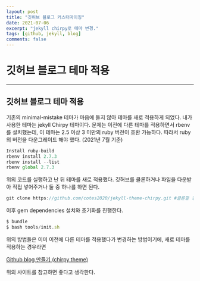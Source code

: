 ```yaml
---
layout: post
title: "깃허브 블로그 커스터마이징"
date: 2021-07-06
excerpt: "jekyll chirpy로 테마 변경."
tags: [github, jekyll, blog]
comments: false
---
```


# 깃허브 블로그 테마 적용

---

## 깃허브 블로그 테마 적용

기존의 minimal-mistake 테마가 마음에 들지 않아 테마를 새로 적용하게 되었다. 내가 사용한 테마는 jekyll Chirpy 테마이다. 문제는 이전에 다른 테마를 적용하면서 rbenv를 설치했는데, 이 테마는 2.5 이상 3 미만의 ruby 버전이 호환 가능하다. 따라서 ruby의 버전을 다운그레이드 해야 했다. (2021년 7월 기준)

```jsx
Install ruby-build
rbenv install 2.7.3
rbenv install --list
rbenv global 2.7.3
```

위의 코드를 실행하고 난 뒤 테마를 새로 적용했다. 깃허브를 클론하거나 파일을 다운받아 직접 넣어주거나 둘 중 하나를 하면 된다.

```jsx
git clone https://github.com/cotes2020/jekyll-theme-chirpy.git #클론할 경우
```

이후 gem dependencies 설치와 초기화를 진행한다.

```jsx
$ bundle
$ bash tools/init.sh
```

위의 방법들은 이미 이전에 다른 테마를 적용했다가 변경하는 방법이기에, 새로 테마를 적용하는 경우라면

[Github blog 만들기 (chirpy theme)](http://blog.ju-ing.com/posts/Github-blog-%EB%A7%8C%EB%93%A4%EA%B8%B0-chirpy-theme/)

위의 사이트를 참고하면 좋다고 생각한다.
